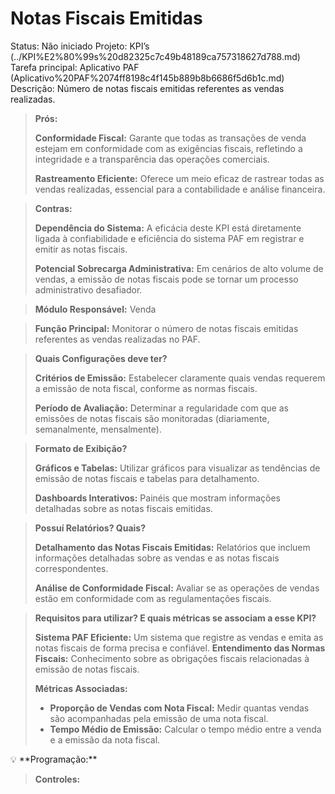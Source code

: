 # Notas Fiscais Emitidas

Status: Não iniciado
Projeto: KPI’s (../KPI%E2%80%99s%20d82325c7c49b48189ca757318627d788.md)
Tarefa principal: Aplicativo PAF (Aplicativo%20PAF%2074ff8198c4f145b889b8b6686f5d6b1c.md)
Descrição: Número de notas fiscais emitidas referentes as vendas realizadas.

> **Prós:**
> 
> 
> **Conformidade Fiscal:** Garante que todas as transações de venda estejam em conformidade com as exigências fiscais, refletindo a integridade e a transparência das operações comerciais.
> 
> **Rastreamento Eficiente:** Oferece um meio eficaz de rastrear todas as vendas realizadas, essencial para a contabilidade e análise financeira.
> 

> **Contras:**
> 
> 
> **Dependência do Sistema:** A eficácia deste KPI está diretamente ligada à confiabilidade e eficiência do sistema PAF em registrar e emitir as notas fiscais.
> 
> **Potencial Sobrecarga Administrativa:** Em cenários de alto volume de vendas, a emissão de notas fiscais pode se tornar um processo administrativo desafiador.
> 

> **Módulo Responsável:**
Venda
> 

> **Função Principal:**
Monitorar o número de notas fiscais emitidas referentes as vendas realizadas no PAF.
> 

> **Quais Configurações deve ter?**
> 
> 
> **Critérios de Emissão:** Estabelecer claramente quais vendas requerem a emissão de nota fiscal, conforme as normas fiscais.
> 
> **Período de Avaliação:** Determinar a regularidade com que as emissões de notas fiscais são monitoradas (diariamente, semanalmente, mensalmente).
> 

> **Formato de Exibição?**
> 
> 
> **Gráficos e Tabelas:** Utilizar gráficos para visualizar as tendências de emissão de notas fiscais e tabelas para detalhamento.
> 
> **Dashboards Interativos:** Painéis que mostram informações detalhadas sobre as notas fiscais emitidas.
> 

> **Possuí Relatórios? Quais?**
> 
> 
> **Detalhamento das Notas Fiscais Emitidas:** Relatórios que incluem informações detalhadas sobre as vendas e as notas fiscais correspondentes.
> 
> **Análise de Conformidade Fiscal:** Avaliar se as operações de vendas estão em conformidade com as regulamentações fiscais.
> 

> **Requisitos para utilizar? E quais métricas se associam a esse KPI?**
> 
> 
> **Sistema PAF Eficiente:** Um sistema que registre as vendas e emita as notas fiscais de forma precisa e confiável.
> **Entendimento das Normas Fiscais:** Conhecimento sobre as obrigações fiscais relacionadas à emissão de notas fiscais.
> 
> **Métricas Associadas:**
> 
> - **Proporção de Vendas com Nota Fiscal:** Medir quantas vendas são acompanhadas pela emissão de uma nota fiscal.
> - **Tempo Médio de Emissão:** Calcular o tempo médio entre a venda e a emissão da nota fiscal.

<aside>
💡 **Programação:**

</aside>

> **Controles:**
>